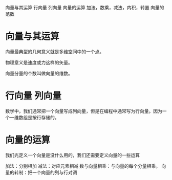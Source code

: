 向量与其运算
行向量
列向量
向量的运算 加法，数乘，减法，内积，转置
向量的范数


# 向量与其运算


向量最典型的几何意义就是多维空间中的一个点。

物理意义是速度或力这样的矢量。

向量分量的个数叫做向量的维数。


# 行向量 列向量

数学中，我们通常把一个向量写成列向量，但是在编程中通常写为行向量。因为一个一维数组是按行存储的。


# 向量的运算

我们光定义一个向量是没什么用的，我们还需要定义向量的一些运算


加法：分别相加
减法：对应元素相减
数与向量相乘：与向量的每个分量相乘。
向量的转制：把一个向量的列与行对调
